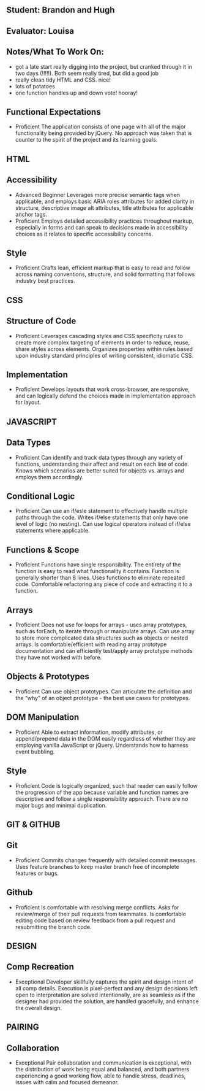 ## Student: Brandon and Hugh
## Evaluator: Louisa
## Notes/What To Work On:

- got a late start really digging into the project, but cranked through it in two days (!!!!!). Both seem really tired, but did a good job
- really clean tidy HTML and CSS. nice!
- lots of potatoes
- one function handles up and down vote! hooray!

## Functional Expectations

* Proficient	The application consists of one page with all of the major functionality being provided by jQuery. No approach was taken that is counter to the spirit of the project and its learning goals.

## HTML

## Accessibility

* Advanced Beginner	Leverages more precise semantic tags when applicable, and employs basic ARIA roles attributes for added clarity in structure, descriptive image alt attributes, title attributes for applicable anchor tags.
* Proficient	Employs detailed accessibility practices throughout markup, especially in forms and can speak to decisions made in accessibility choices as it relates to specific accessibility concerns.

## Style

* Proficient	Crafts lean, efficient markup that is easy to read and follow across naming conventions, structure, and solid formatting that follows industry best practices.


## CSS

## Structure of Code

* Proficient	Leverages cascading styles and CSS specificity rules to create more complex targeting of elements in order to reduce, reuse, share styles across elements. Organizes properties within rules based upon industry standard principles of writing consistent, idiomatic CSS.

## Implementation

* Proficient	Develops layouts that work cross-browser, are responsive, and can logically defend the choices made in implementation approach for layout.


## JAVASCRIPT

## Data Types

* Proficient	Can identify and track data types through any variety of functions, understanding their affect and result on each line of code. Knows which scenarios are better suited for objects vs. arrays and employs them accordingly.


## Conditional Logic

* Proficient	Can use an if/esle statement to effectively handle multiple paths through the code. Writes if/else statements that only have one level of logic (no nesting). Can use logical operators instead of if/else statements where applicable.


## Functions & Scope

* Proficient	Functions have single responsibility. The entirety of the function is easy to read what functionality it contains. Function is generally shorter than 8 lines. Uses functions to eliminate repeated code. Comfortable refactoring any piece of code and extracting it to a function.

## Arrays

* Proficient	Does not use for loops for arrays - uses array prototypes, such as forEach, to iterate through or manipulate arrays. Can use array to store more complicated data structures such as objects or nested arrays. Is comfortable/efficient with reading array prototype documentation and can efficiently test/apply array prototype methods they have not worked with before.

## Objects & Prototypes

* Proficient	Can use object prototypes. Can articulate the definition and the “why” of an object prototype - the best use cases for prototypes.

## DOM Manipulation

* Proficient	Able to extract information, modify attributes, or append/prepend data in the DOM easily regardless of whether they are employing vanilla JavaScript or jQuery. Understands how to harness event bubbling.

## Style

* Proficient	Code is logically organized, such that reader can easily follow the progression of the app because variable and function names are descriptive and follow a single responsibility approach. There are no major bugs and minimal duplication.


## GIT & GITHUB

## Git

* Proficient	Commits changes frequently with detailed commit messages. Uses feature branches to keep master branch free of incomplete features or bugs.

## Github

* Proficient	Is comfortable with resolving merge conflicts. Asks for review/merge of their pull requests from teammates. Is comfortable editing code based on review feedback from a pull request and resubmitting the branch code.


## DESIGN

## Comp Recreation

* Exceptional	Developer skillfully captures the spirit and design intent of all comp details. Execution is pixel-perfect and any design decisions left open to interpretation are solved intentionally, are as seamless as if the designer had provided the solution, are handled gracefully, and enhance the overall design.


## PAIRING

## Collaboration

* Exceptional	Pair collaboration and communication is exceptional, with the distribution of work being equal and balanced, and both partners experiencing a good working flow, able to handle stress, deadlines, issues with calm and focused demeanor.
